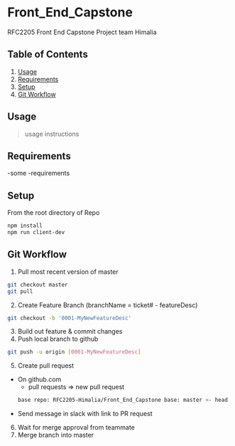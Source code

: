 # Front_End_Capstone
RFC2205 Front End Capstone Project team Himalia


## Table of Contents

1. [Usage](#Usage)
2. [Requirements](#requirements)
3. [Setup](#setup)
4. [Git Workflow](#workflow)

## Usage

> usage instructions

## Requirements

-some
-requirements

## Setup

From the root directory of Repo

```sh
npm install
npm run client-dev
```

## Git Workflow

1. Pull most recent version of master
```sh
git checkout master
git pull
```
2. Create Feature Branch (branchName = ticket# - featureDesc)
```sh
git checkout -b '0001-MyNewFeatureDesc'
```
3. Build out feature & commit changes
4. Push local branch to github
```sh
git push -u origin [0001-MyNewFeatureDesc]
```
5. Create pull request
  - On github.com
      - pull requests => new pull request  
      ```sh
      base repo: RFC2205-Himalia/Front_End_Capstone base: master <- head repo: RFC2205-Himalia/ compare: 0001-MyNewFeatureDesc
      ```
  - Send message in slack with link to PR request
6. Wait for merge approval from teammate
7. Merge branch into master
